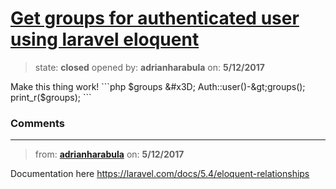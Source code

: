# [Get groups for authenticated user using laravel eloquent](https://github.com/adrianharabula/condr/issues/80)

> state: **closed** opened by: **adrianharabula** on: **5/12/2017**

Make this thing work!
&#x60;&#x60;&#x60;php
$groups &#x3D; Auth::user()-&gt;groups();
print_r($groups);
&#x60;&#x60;&#x60;

### Comments

---
> from: [**adrianharabula**](https://github.com/adrianharabula/condr/issues/80#issuecomment-301026652) on: **5/12/2017**

Documentation here https://laravel.com/docs/5.4/eloquent-relationships
